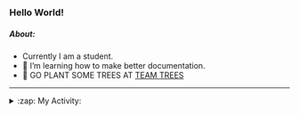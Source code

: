 ### Hello World!

##### About:
- Currently I am a student.
- 🌱 I’m learning how to make better documentation.
- 🌱 GO PLANT SOME TREES AT [TEAM TREES](https://teamtrees.org/)

---
<details>
  <summary>:zap: My Activity:</summary>
  
<!--START_SECTION:waka-->
![Code Time](http://img.shields.io/badge/Code%20Time-1%2C154%20hrs%2041%20mins-blue)

**I'm a Night 🦉** 

```text
🌞 Morning                1783 commits        ██░░░░░░░░░░░░░░░░░░░░░░░   09.93 % 
🌆 Daytime                6152 commits        █████████░░░░░░░░░░░░░░░░   34.27 % 
🌃 Evening                5106 commits        ███████░░░░░░░░░░░░░░░░░░   28.44 % 
🌙 Night                  4913 commits        ███████░░░░░░░░░░░░░░░░░░   27.36 % 
```
📅 **I'm Most Productive on Wednesday** 

```text
Monday                   2582 commits        ████░░░░░░░░░░░░░░░░░░░░░   14.38 % 
Tuesday                  2438 commits        ███░░░░░░░░░░░░░░░░░░░░░░   13.58 % 
Wednesday                4169 commits        ██████░░░░░░░░░░░░░░░░░░░   23.22 % 
Thursday                 2287 commits        ███░░░░░░░░░░░░░░░░░░░░░░   12.74 % 
Friday                   1820 commits        ███░░░░░░░░░░░░░░░░░░░░░░   10.14 % 
Saturday                 1585 commits        ██░░░░░░░░░░░░░░░░░░░░░░░   08.83 % 
Sunday                   3073 commits        ████░░░░░░░░░░░░░░░░░░░░░   17.12 % 
```


📊 **This Week I Spent My Time On** 

```text
🔥 Editors: 
VS Code                  48 mins             █████████████████████████   100.00 % 

🐱‍💻 Projects: 
CSF31                    47 mins             █████████████████████████   98.12 % 
praise                   0 secs              ░░░░░░░░░░░░░░░░░░░░░░░░░   01.88 % 
```


 Last Updated on 02/08/2023 08:10:01 UTC
<!--END_SECTION:waka-->
</details>
